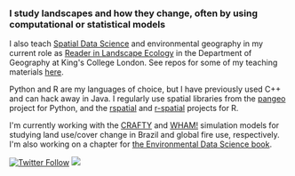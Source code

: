 ### I study landscapes and how they change, often by using computational or statistical models

I also teach [Spatial Data Science](https://kingsgeocomputation.org/teaching/sds/) and environmental geography in my current role as [Reader in Landscape Ecology](https://www.kcl.ac.uk/people/james-millington) in the Department of Geography at King's College London. See repos for some of my teaching materials [here](https://github.com/stars/jamesdamillington/lists/jm-teaching). 

Python and R are my languages of choice, but I have previously used C++ and can hack away in Java. I regularly use spatial libraries from the [pangeo](https://pangeo.io/) project for Python, and the [rspatial](https://rspatial.org) and [r-spatial](https://r-spatial.org/) projects for R. 

I'm currently working with the [CRAFTY](https://github.com/stars/jamesdamillington/lists/crafty) and [WHAM!](https://github.com/jamesdamillington/Wildfire_Human_Agency_Model) simulation models for studying land use/cover change in Brazil and global fire use, respectively. I'm also working on a chapter for [the Environmental Data Science book](https://the-environmental-ds-book.netlify.app). 

[![Twitter Follow](https://img.shields.io/twitter/follow/jamesmillington?style=social)](https://twitter.com/jamesmillington) [![](https://img.shields.io/badge/visit-website-yellow?style=flat)](https://www.landscapemodelling.net)
<!--
**jamesdamillington/jamesdamillington** is a ✨ _special_ ✨ repository because its `README.md` (this file) appears on your GitHub profile.

Here are some ideas to get you started:

- 🔭 I’m currently working on ...
- 🌱 I’m currently learning ...
- 👯 I’m looking to collaborate on ...
- 🤔 I’m looking for help with ...
- 💬 Ask me about ...
- 📫 How to reach me: ...
- 😄 Pronouns: ...
- ⚡ Fun fact: ...
-->

